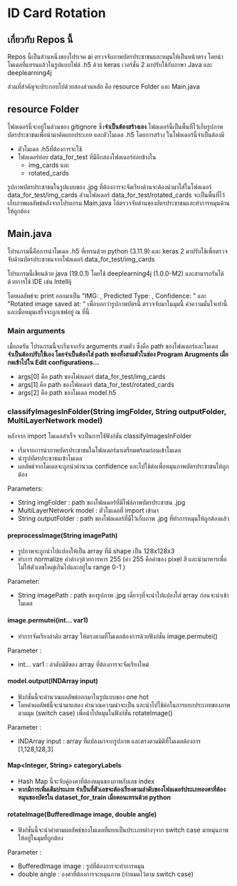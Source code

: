 # ID Card Rotation
## เกี่ยวกับ Repos นี้
Repos นี้เป็นส่วนหนึ่งของโปรเจค ai ตรวจจับภาพบัตรประชาชนและหมุนให้เป็นหน้าตรง โดยนำโมเดลที่แทรนแล้วในรูปแบบไฟล์ .h5 ด้วย keras เวอร์ชั่น 2 มาปรับใช้กับภาษา Java และ deeplearning4j

ส่วนที่สำคัญจะประกอบไปด้วยสองส่วนหลัก คือ resource Folder และ Main.java

## resource Folder 
โฟลเดอร์นี้จะอยู่ในส่วนของ gitignore ซึ่ง**จำเป็นต้องสร้างเอง** 
โฟลเดอร์นี้เป็นพื้นที่ไว้เก็บรูปภาพบัตรประชาชนเพื่อนำมาคัดแยกประเภท และตัวโมเดล .h5 โดยการสร้าง ในโฟลเดอร์นี้จำเป็นต้องมี
 - ตัวโมเดล .h5ที่ต้องการจะใช้
 - โฟลเดอร์ย่อย data_for_test ที่มีอีกสองโฟลเดอร์ย่อยข้างใน
     - img_cards และ
     - rotated_cards

รูปภาพบัตรประชาชนในรูปแบบของ .jpg ที่ต้องการจะจัดเรียงด้านจะต้องนำมาใส่ในโฟลเดอร์ data_for_test/img_cards ส่วนโฟลเดอร์  data_for_test/rotated_cards จะเป็นพื้นที่ไว้เก็บภาพผลลัพธ์หลังจากโปรแกรม Main.java ได้ตรวจจับด้านของบัตรประชาชนและทำการหมุนด้านให้ถูกต้อง

## Main.java
โปรแกรมนี้คือการนำโมเดล .h5 ที่เทรนด้วย python (3.11.9) และ keras 2 มาปรับใช้เพื่อตรวจจับด้านบัตรประชาชนจากโฟลเดอร์ data_for_test/img_cards

โปรแกรมนี้เขียนด้วย java (19.0.1) โดยใช้ deeplearning4j (1.0.0-M2) และสามารถรันได้ด้วยการใช้ IDE เช่น Intellij 

โดยผลลัพธ์จะ print ออกมาเป็น "IMG: , Predicted Type: , Confidence: " และ "Rotated image saved at: " เพื่อบอกว่ารูปภาพบัตรนี้ ตรวจจับมาในมุมนี้ ค่าความมั่นใจเท่านี้ และเมื่อหมุนเสร็จจะถูกเซฟอยู่ ณ ที่นี้

### Main arguments
เมื่อกดรัน โปรแกรมนี้จะเริ่มจากรับ arguments สามตัว ซึ่งคือ path ของโฟลเดอร์และโมเดล **จำเป็นต้องปรับใช้เอง โดยจำเป็นต้องใส่ path ของทั้งสามตัวในช่อง Program Arugments เมื่อกดเข้าไปใน Edit configurations...**
- args[0] คือ path ของโฟลเดอร์ data_for_test/img_cards
- args[1] คือ path ของโฟลเดอร์ data_for_test/rotated_cards
- args[2] คือ path ของโมเดล model.h5

### classifyImagesInFolder(String imgFolder, String outputFolder, MultiLayerNetwork model)
หลังจาก import โมเดลสำเร็จ จะเป็นการใช้ฟังก์ชัน classifyImagesInFolder 
- เริ่มจากการนำภาพบัตรประชาชนในโฟลเดอร์มาเตรียมพร้อมก่อนเข้าโมเดล
- นำรูปบัตรประชาชนเข้าโมเดล
- ผลลัพธ์จากโมเดลจะถูกนำคำนวณ confidence และไปใช้ต่อเพื่อหมุนภาพบัตรประชาชนให้ถูกต้อง

 Parameters:
- String imgFolder : path ของโฟลเดอร์ที่มีไฟล์ภาพบัตรประชาชน .jpg 
- MultiLayerNetwork model : ตัวโมเดลที่ import เข้ามา
- String outputFolder : path ของโฟลเดอร์ที่มีไว้เก็บภาพ .jpg ที่ทำการหมุนให้ถูกต้องแล้ว

#### preprocessImage(String imagePath)
  - รูปภาพจะถูกนำไปแปลงให้เป็น array ที่มี shape เป็น 128x128x3
  - ทำการ normalize ค่าต่างๆด้วยการหาร 255 (ค่า 255 คือค่าของ pixel สี และนำมาหารเพื่อไม่ให้ตัวเลขใหญ่เกินไปและอยู่ใน range 0-1 )

Parameter:
- String imagePath : path ของรูปภาพ .jpg เดี่ยวๆที่จะนำไปแปลงใส่ array ก่อนจะนำเข้าโมเดล

#### image.permutei(int... var1)
  - ทำการจัดเรียงลำดับ array ให้ตรงตามที่โมเดลต้องการด้วยฟังก์ชั่น image.permutei()

Parameter :
- int... var1 : ลำดับมิติของ array ที่ต้องการจะจัดเรียงใหม่

#### model.output(INDArray input)
  - ฟังก์ชั่นนี้จะคำนวณผลลัพธ์ออกมาในรูปแบบของ one hot
  - โดยค่าผลลัพธ์นี้จะนำมาแสดง คำนวณความน่าจะเป็น และนำไปใช้ต่อในการแยกประเภทของภาพตามมุม (switch case) เพื่อนำไปหมุนในฟังก์ชั่น rotateImage()

Parameter :
- INDArray input : array ที่แปลงมาจากรูปภาพ และตรงตามมิติที่โมเดลต้องการ [1,128,128,3]

#### Map<Integer, String> categoryLabels
  - Hash Map นี้จะจับคู่องศาที่ต้องหมุนของภาพกับเลข index
  - **หากมีการเพิ่มเติมประเภท จำเป็นที่ตัวเลขจะต้องเรียงตามลำดับของโฟลเดอร์ประเภทองศาที่ต้องหมุนของบัตรใน dataset_for_train เมื่อตอนเทรนด้วย python**

#### rotateImage(BufferedImage image, double angle)
  - ฟังก์ชั่นนี้จะนำค่าตามผลลัพธ์ของโมเดลที่แยกเป็นประเภทต่างๆจาก switch case มาหมุนภาพให้อยู่ในมุมที่ถูกต้อง

Parameter : 
- BufferedImage image : รูปที่ต้องการจะทำการหมุน
- double angle : องศาที่ต้องการจะหมุนภาพ (กำหมดไว้ตาม switch case)


